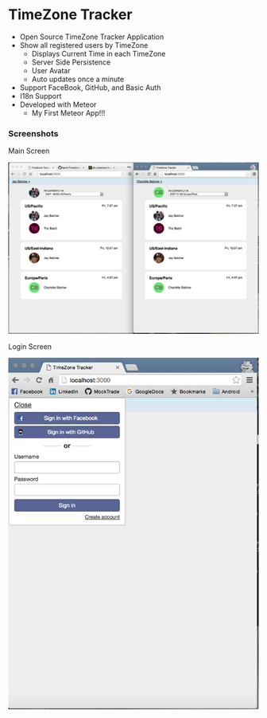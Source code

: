 TimeZone Tracker 
===============================


* Open Source TimeZone Tracker Application
* Show all registered users by TimeZone
    * Displays Current Time in each TimeZone
    * Server Side Persistence
    * User Avatar
    * Auto updates once a minute
* Support FaceBook, GitHub, and Basic Auth
* I18n Support
* Developed with Meteor
    * My First Meteor App!!!

### Screenshots

Main Screen

![Screen Shot 2](./TzTracker_ss_main.png)

Login Screen

![Screen Shot 1](./TzTracker_ss_login.png)

